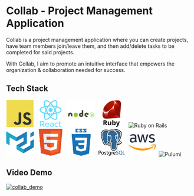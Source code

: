 # Collab - Project Management Application

Collab is a project management application where you can create projects, have team members join/leave them, and then add/delete tasks to be completed for said projects. 

With Collab, I aim to promote an intuitive interface that empowers the organization & collaboration needed for success.
 
 
 ## Tech Stack 
<img src="https://github.com/devicons/devicon/blob/master/icons/javascript/javascript-original.svg" title="JavaScript" alt="JavaScript" width="75" height="75"/>&nbsp;
<img src="https://github.com/devicons/devicon/blob/master/icons/react/react-original-wordmark.svg" title="React" alt="React" width="75" height="75"/>&nbsp;
<img src="https://github.com/devicons/devicon/blob/master/icons/nodejs/nodejs-original-wordmark.svg" title="NodeJS" alt="NodeJS" width="75" height="75"/>&nbsp;
<img src="https://github.com/devicons/devicon/blob/master/icons/ruby/ruby-original-wordmark.svg" title="Ruby" alt="Ruby" height="75"/>&nbsp;
<img src="https://upload.wikimedia.org/wikipedia/commons/1/16/Ruby_on_Rails-logo.png" title="Ruby on Rails" alt="Ruby on Rails" width="75" height="75"/>&nbsp;
<img src="https://github.com/devicons/devicon/blob/master/icons/materialui/materialui-original.svg" title="MUI" alt="MUI" height="75"/>&nbsp;
<img src="https://github.com/devicons/devicon/blob/master/icons/html5/html5-original.svg" title="HTML5" alt="HTML" width="75" height="75"/>&nbsp;
<img src="https://github.com/devicons/devicon/blob/master/icons/css3/css3-plain-wordmark.svg" title="CSS3" alt="CSS" width="75" height="75"/>&nbsp;
<img src="https://github.com/devicons/devicon/blob/master/icons/postgresql/postgresql-original-wordmark.svg" title="SQL" alt="SQL" width="75" height="75"/>&nbsp;
<img src="https://github.com/devicons/devicon/blob/master/icons/amazonwebservices/amazonwebservices-original-wordmark.svg" title="AWS" alt="AWS" height="75"/>&nbsp;
<img src="https://www.pulumi.com/logos/brand/twitter-card.png" title="Pulumi" alt="Pulumi" height="75"/>&nbsp;
 
 ## Video Demo
 [![collab_demo](https://user-images.githubusercontent.com/97429214/200757625-98196ecf-247d-40fc-a9f2-bcfadf862bda.png)](https://www.youtube.com/watch?v=ypAD_oB4Ems)
 
